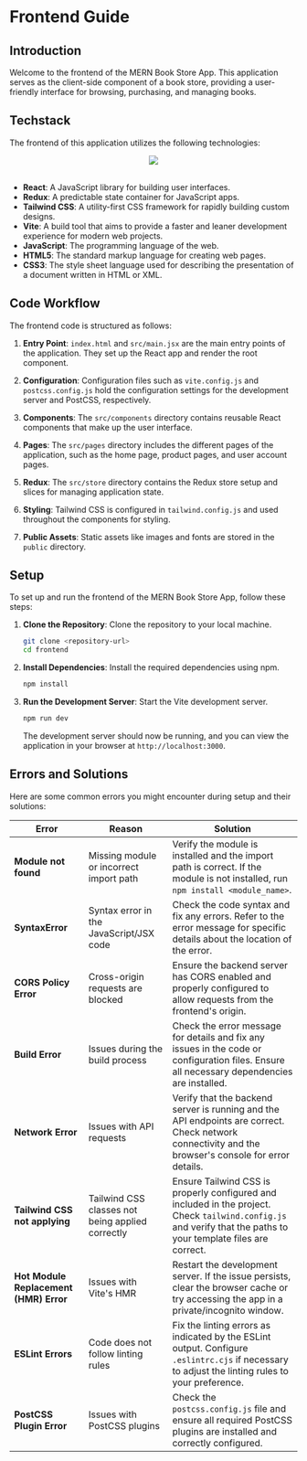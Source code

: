 
# Frontend Guide

## Introduction

Welcome to the frontend of the MERN Book Store App. This application serves as the client-side component of a book store, providing a user-friendly interface for browsing, purchasing, and managing books. 

## Techstack

The frontend of this application utilizes the following technologies:<br>
<center><img src="https://go-skill-icons.vercel.app/api/icons?i=react,redux,tailwind,vite,javascript,html,css" /></center><br>

- **React**: A JavaScript library for building user interfaces.<br>
- **Redux**: A predictable state container for JavaScript apps.
- **Tailwind CSS**: A utility-first CSS framework for rapidly building custom designs.
- **Vite**: A build tool that aims to provide a faster and leaner development experience for modern web projects.
- **JavaScript**: The programming language of the web.
- **HTML5**: The standard markup language for creating web pages.
- **CSS3**: The style sheet language used for describing the presentation of a document written in HTML or XML.

## Code Workflow

The frontend code is structured as follows:

1. **Entry Point**: `index.html` and `src/main.jsx` are the main entry points of the application. They set up the React app and render the root component.

2. **Configuration**: Configuration files such as `vite.config.js` and `postcss.config.js` hold the configuration settings for the development server and PostCSS, respectively.

3. **Components**: The `src/components` directory contains reusable React components that make up the user interface.

4. **Pages**: The `src/pages` directory includes the different pages of the application, such as the home page, product pages, and user account pages.

5. **Redux**: The `src/store` directory contains the Redux store setup and slices for managing application state.

6. **Styling**: Tailwind CSS is configured in `tailwind.config.js` and used throughout the components for styling.

7. **Public Assets**: Static assets like images and fonts are stored in the `public` directory.

## Setup

To set up and run the frontend of the MERN Book Store App, follow these steps:

1. **Clone the Repository**: Clone the repository to your local machine.

   ```bash
   git clone <repository-url>
   cd frontend
   ```

2. **Install Dependencies**: Install the required dependencies using npm.

   ```bash
   npm install
   ```

3. **Run the Development Server**: Start the Vite development server.

   ```bash
   npm run dev
   ```

   The development server should now be running, and you can view the application in your browser at `http://localhost:3000`.

## Errors and Solutions

Here are some common errors you might encounter during setup and their solutions:

| Error                            | Reason                                          | Solution                                                                                                                                                       |
|----------------------------------|-------------------------------------------------|----------------------------------------------------------------------------------------------------------------------------------------------------------------|
| **Module not found**             | Missing module or incorrect import path         | Verify the module is installed and the import path is correct. If the module is not installed, run `npm install <module_name>`.                                 |
| **SyntaxError**                  | Syntax error in the JavaScript/JSX code         | Check the code syntax and fix any errors. Refer to the error message for specific details about the location of the error.                                      |
| **CORS Policy Error**            | Cross-origin requests are blocked               | Ensure the backend server has CORS enabled and properly configured to allow requests from the frontend's origin.                                                |
| **Build Error**                  | Issues during the build process                 | Check the error message for details and fix any issues in the code or configuration files. Ensure all necessary dependencies are installed.                     |
| **Network Error**                | Issues with API requests                        | Verify that the backend server is running and the API endpoints are correct. Check network connectivity and the browser's console for error details.             |
| **Tailwind CSS not applying**    | Tailwind CSS classes not being applied correctly| Ensure Tailwind CSS is properly configured and included in the project. Check `tailwind.config.js` and verify that the paths to your template files are correct. |
| **Hot Module Replacement (HMR) Error** | Issues with Vite's HMR                         | Restart the development server. If the issue persists, clear the browser cache or try accessing the app in a private/incognito window.                          |
| **ESLint Errors**                | Code does not follow linting rules              | Fix the linting errors as indicated by the ESLint output. Configure `.eslintrc.cjs` if necessary to adjust the linting rules to your preference.                 |
| **PostCSS Plugin Error**         | Issues with PostCSS plugins                     | Check the `postcss.config.js` file and ensure all required PostCSS plugins are installed and correctly configured.                                              |
